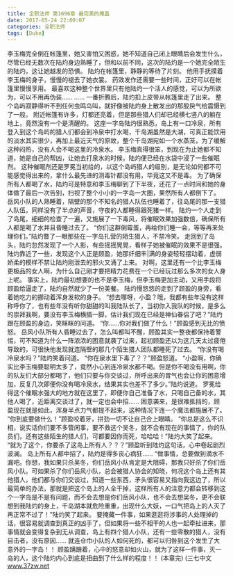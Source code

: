 ```yaml
---
title: 全职法师 第1696章 最完美的掩盖
date: 2017-05-24 22:00:07
categories: 全职法师
tags: [Duke]
---
```


李玉梅完全倒在帐篷里，她又害怕又困惑，她不知道自己闭上眼睛后会发生什么，尽管已经无数次在陆灼身边熟睡了，但和以前不同，这次的陆灼是一个她完全陌生的陆灼，这让她越发的恐惧。
陆灼在帐篷里，静静的等待了片刻。
他用手抚摸着李玉梅的身子，慢慢的褪去了她衣裳。
药效发作还需要一些时间，正好可以在帐篷里慢慢享用。
最喜欢这种整个世界里只有他陆灼一个活人的感觉，可以为所欲为，可以不用再伪装……
……
一番折腾后，陆灼扣上皮带从帐篷里走了出来。
整个岛屿寂静得听不到任何虫鸣鸟叫，就好像被陆灼身上散发出的那股戾气给震慑到了一般。
附近帐篷有许多，灯都还亮着，但是那些猎人们却已经横七竖八的躺在地上，竟然没有一个是清醒的。
这座一字岛陆灼很熟悉，岛上有一口冷泉，所有登入到这个岛屿的猎人们都会到冷泉中打水喝，千岛湖虽然是大湖，可真正能饮用的淡水其实很少，再加上最近天气的原故，整个千岛湖宛如一个水蒸笼，为了缓解这种闷热，没有人会不喝这里的冷泉水。
李玉梅真得很笨，到现在为止她都不知道，她是自己的帮凶，让她去打泉水的时候，陆灼便已经在水袋中浸了一些催眠剂。
这种催眠剂还是罗冕当初给的，以这个岛屿猎人的级别，是无论如何都不可能感觉得出来的，拿什么最先进的测毒针都没有用，毕竟这又不是毒。
为了确保所有人都喝了水，陆灼可是特意和李玉梅聊到了下半夜，还花了一点时间和她的身体做了最后一次告别，扫视了整个小小的一字岛一大圈，果然所有人都倒下了。
岳风小队的人熟睡着，隔壁的那个不知名的猎人队伍也睡着了，往岛尾的那一支猎人队伍，同样没有了半点的声音，守夜的人都睡得跟死猪一样。
陆灼一个人走到了岛尾，细细的检查了一遍，又施展了一下毒风，将催眠效果加强数倍，确保所有人都是喝了水并且昏睡过去了。
“你们这群倒霉蛋，再给你们睡一会，等等再来处理你们。”陆灼瞥了一眼那些在一字岛扎营的陌生猎人，不禁冷笑。
走回到了岛头，陆灼忽然发现了一个人影，有些摇摇晃晃，看样子她被催眠的效果不是很强。
陆灼靠近了一些，发现这个人正是顾盈，她那纤细丰|满的身姿轻轻摆动着，虚弱娇柔的模样不禁让陆灼刚泄去的邪火又涌了上来。
对啊，这里还有一个比李玉梅更极品的女人啊，为什么自己刚才要把精力花费在一个已经玩过那么多次的女人身上呢。
事实上，陆灼最初想要的也不是李玉梅，但李玉梅更加主动，又用手段将顾盈给逼走了，陆灼自然就少了一份美餐。
陆灼慢悠悠的走到了顾盈的身旁，看着她吃力的挪动着浑身发软的身子。
“想去哪呀，小盈？哦，我都有些年没有这样称呼你了，也有些年没有听你甜甜的叫我陆队长了，当初你入我队的时候，是多么的崇拜我啊，要没有李玉梅横插一脚，估计我们现在已经是神仙眷侣了吧？”陆灼跟在顾盈的身边，笑眯眯的问道。
“你……你对我们做了什么！”顾盈感到无比的愤怒。
岳风小队所有人昏睡过去了，怎么叫都叫不醒，顾盈其实一整夜都保持着警惕，可不知道为什么一阵浓浓的困意就袭了过来，起初顾盈还以为这几天太过疲倦导致的，可很快他发现就连隔壁的那几个陌生猎人团队都睡死了过去。
“你没有喝冷泉水吗？”陆灼笑着问道。
“你在泉水里下毒了？？”顾盈怒道。
“小盈啊，你确实比李玉梅要聪明太多了，竟然小心到连冷泉水都不喝。但是你不喝没有用啊，你的队友们大部分都喝了，他们只要与你交谈过，所呼出来的胃气也会让你的困意增加，反复几次即便你没有喝冷泉水，结果其实也差不了多少。”陆灼说道。
罗冕给得这个催眠水强大的地方就在这里了，即便你自己准备了水，只喝自己备的水，其他人喝了，近距离交谈过了，就一定也会中招……
困意袭来，是很难抵挡的，顾盈现在就是如此，浑身半点力气都提不起来，这种情况下连一个魔法都施展不了。
“你到底要做什么！”顾盈咬着牙，拼劲一切不让自己合上眼睛。
“你总是这么不识相，说实话你们要不多管闲事，要不救这个吴冬，就不会有现在的事情了，你的队员们，还有这些陌生的猎人们，可都要因你而死，哈哈哈！”陆灼大笑了起来。
“就为了这个，你要杀了这岛上所有人？？？”顾盈听到陆灼这句话，心中卷起剧烈波澜。
岛上所有人都中招了，陆灼是得多丧心病狂……
“做事情，总要做到滴水不漏吧。你想，我如果只杀吴冬，你们岳风小队肯定是大阻碍，那我只好杀了你们岳风小队。可如果杀了你们岳风小队，总会被猎人协会的知晓，何况这个岛上还有其他猎人，他们都与你们交谈过，知道一些东西，矛头很容易又指向我这边了，所以最简单的办法，那就是把这个岛上的人全干掉，这样所有人的注意力都会转移到这个一字岛是不是有问题，而不会去想是你们岳风小队，也不会去想吴冬，更不会联想到我陆灼的身上，千岛湖本就危险重重，出现什么大妖，一口气把岛上的人灭了再正常不过了！”陆灼笑了起来。
要掩藏一件事，如果逛逛将涉事的人处理掉的话，很容易就调查到真正的凶手了，但如果将一些不相干的人也一起牵扯进来，那事情就会变得复杂到无从调查，岛上有四个猎人小队，还有一些零散的猎人，没有目击者，没有原因……
就连仓巾小队的人如何死的，都可以归咎到这个发生了大意外的一字岛！！
顾盈蹒跚着，心中的怒意却如火山，就为了这样一件事，灭一岛的人，这个陆灼内心到底是扭曲到了什么样的程度！！
(本章完)
(三七中文 www.37zw.net